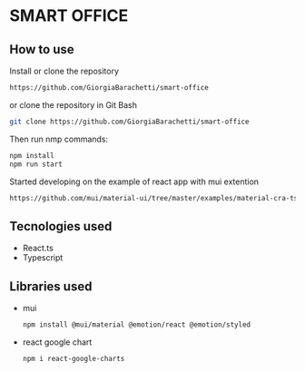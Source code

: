 #  SMART OFFICE
## How to use
Install or clone the repository
```sh
https://github.com/GiorgiaBarachetti/smart-office
```
or clone the repository in Git Bash
```sh
git clone https://github.com/GiorgiaBarachetti/smart-office
```
Then run nmp commands:
```sh
npm install
npm run start
```

Started developing on the example of react app with mui extention
```sh
https://github.com/mui/material-ui/tree/master/examples/material-cra-ts
```

## Tecnologies used
* React.ts
* Typescript

## Libraries used
* mui
  ```sh
  npm install @mui/material @emotion/react @emotion/styled
  ```
* react google chart
  ```sh
  npm i react-google-charts
  ```
  

  
